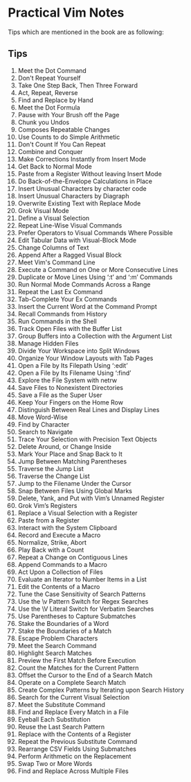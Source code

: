 # Practical Vim Notes

Tips which are mentioned in the book are as following:

## Tips

1. Meet the Dot Command
2. Don't Repeat Yourself
3. Take One Step Back, Then Three Forward
4. Act, Repeat, Reverse
5. Find and Replace by Hand
6. Meet the Dot Formula
7. Pause with Your Brush off the Page
8. Chunk you Undos
9. Composes Repeatable Changes
10. Use Counts to do Simple Arithmetic
11. Don't Count If You Can Repeat
12. Combine and Conquer
13. Make Corrections Instantly from Insert Mode
14. Get Back to Normal Mode
15. Paste from a Register Without leaving Insert Mode
16. Do Back-of-the-Envelope Calculations in Place
17. Insert Unusual Characters by character code
18. Insert Unusual Characters by Diagraph
19. Overwrite Existing Text with Replace Mode
20. Grok Visual Mode
21. Define a Visual Selection
22. Repeat Line-Wise Visual Commands
23. Prefer Operators to Visual Commands Where Possible
24. Edit Tabular Data with Visual-Block Mode
25. Change Columns of Text
26. Append After a Ragged Visual Block
27. Meet Vim's Command Line
28. Execute a Command on One or More Consecutive Lines
29. Duplicate or Move Lines Using ‘:t’ and ‘:m’ Commands
30. Run Normal Mode Commands Across a Range
31. Repeat the Last Ex Command
32. Tab-Complete Your Ex Commands
33. Insert the Current Word at the Command Prompt
34. Recall Commands from History
35. Run Commands in the Shell
36. Track Open Files with the Buffer List
37. Group Buffers into a Collection with the Argument List
38. Manage Hidden Files
39. Divide Your Workspace into Split Windows
40. Organize Your Window Layouts with Tab Pages
41. Open a File by Its Filepath Using ‘:edit’
42. Open a File by Its Filename Using ‘:find’
43. Explore the File System with netrw
44. Save Files to Nonexistent Directories
45. Save a File as the Super User
46. Keep Your Fingers on the Home Row
47. Distinguish Between Real Lines and Display Lines
48. Move Word-Wise
49. Find by Character
50. Search to Navigate
51. Trace Your Selection with Precision Text Objects
52. Delete Around, or Change Inside
53. Mark Your Place and Snap Back to It
54. Jump Between Matching Parentheses
55. Traverse the Jump List
56. Traverse the Change List
57. Jump to the Filename Under the Cursor
58. Snap Between Files Using Global Marks
59. Delete, Yank, and Put with Vim’s Unnamed Register
60. Grok Vim’s Registers
61. Replace a Visual Selection with a Register
62. Paste from a Register
63. Interact with the System Clipboard
64. Record and Execute a Macro
65. Normalize, Strike, Abort
66. Play Back with a Count
67. Repeat a Change on Contiguous Lines
68. Append Commands to a Macro
69. Act Upon a Collection of Files
70. Evaluate an Iterator to Number Items in a List
71. Edit the Contents of a Macro
72. Tune the Case Sensitivity of Search Patterns
73. Use the \v Pattern Switch for Regex Searches
74. Use the \V Literal Switch for Verbatim Searches
75. Use Parentheses to Capture Submatches
76. Stake the Boundaries of a Word
77. Stake the Boundaries of a Match
78. Escape Problem Characters
79. Meet the Search Command
80. Highlight Search Matches
81. Preview the First Match Before Execution
82. Count the Matches for the Current Pattern
83. Offset the Cursor to the End of a Search Match
84. Operate on a Complete Search Match
85. Create Complex Patterns by Iterating upon Search History
86. Search for the Current Visual Selection
87. Meet the Substitute Command
88. Find and Replace Every Match in a File
89. Eyeball Each Substitution
90. Reuse the Last Search Pattern
91. Replace with the Contents of a Register
92. Repeat the Previous Substitute Command
93. Rearrange CSV Fields Using Submatches
94. Perform Arithmetic on the Replacement
95. Swap Two or More Words
96. Find and Replace Across Multiple Files

